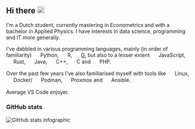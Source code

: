 ## Hi there <img src="https://media.tenor.com/SNL9_xhZl9oAAAAi/waving-hand-joypixels.gif" alt="GIF of waving hand" style="height: 20px">
<!-- This was majorly inspired by https://github.com/PluckyPrecious/ -->

I'm a Dutch student, currently mastering in Econometrics and with a bachelor in Applied Physics.
I have interests in data science, programming and IT more generally.

I've dabbled in various programming languages, mainly (in order of familiarity)
<img src="https://www.svgrepo.com/show/452091/python.svg" style="width: 16px; vertical-align: middle;"> Python,
<img src="https://upload.wikimedia.org/wikipedia/commons/thumb/1/1b/R_logo.svg/724px-R_logo.svg.png" style="width: 16px; vertical-align: middle;"> R,
<img src="https://cdn.worldvectorlogo.com/logos/national-instruments-labview.svg" style="width: 16px; vertical-align: middle;"> [G](https://en.wikipedia.org/wiki/LabVIEW), but also to a lesser extent
<img src="https://upload.wikimedia.org/wikipedia/commons/thumb/9/99/Unofficial_JavaScript_logo_2.svg/512px-Unofficial_JavaScript_logo_2.svg.png?20141107110902" style="width: 16px; vertical-align: middle;"> JavaScript,
<img src="https://upload.wikimedia.org/wikipedia/commons/thumb/0/0f/Original_Ferris.svg/2560px-Original_Ferris.svg.png" style="width: 16px; vertical-align: middle;"> Rust,
<img src="https://www.svgrepo.com/show/184143/java.svg" style="width: 16px; vertical-align: middle;"> Java,
<img src="https://upload.wikimedia.org/wikipedia/commons/thumb/1/18/ISO_C%2B%2B_Logo.svg/1822px-ISO_C%2B%2B_Logo.svg.png" style="width: 16px; vertical-align: middle;"> C++,
<img src="https://upload.wikimedia.org/wikipedia/commons/thumb/1/18/C_Programming_Language.svg/1853px-C_Programming_Language.svg.png" style="width: 16px; vertical-align: middle;"> C and
<img src="https://upload.wikimedia.org/wikipedia/commons/thumb/2/27/PHP-logo.svg/2560px-PHP-logo.svg.png" style="width: 16px; vertical-align: middle;"> PHP.



Over the past few years I've also familiarised myself with tools like
<img src="https://upload.wikimedia.org/wikipedia/commons/3/35/Tux.svg" style="width: 16px; vertical-align: middle;"> Linux,
<img src="https://www.svgrepo.com/show/331370/docker.svg" style="width: 16px; vertical-align: middle;"> Docker/
<img src="https://media.slid.es/uploads/1005350/images/6982390/podman.svg" style="width: 16px; vertical-align: middle;"> Podman,
<img src="https://static-00.iconduck.com/assets.00/proxmox-icon-512x512-wdyg8x2z.png" style="width: 16px; vertical-align: middle;"> Proxmox and
<img src="https://cdn.icon-icons.com/icons2/2389/PNG/512/ansible_logo_icon_145495.png" style="width: 16px; vertical-align: middle;"> Ansible.


Average VS Code enjoyer.

### GitHub stats
![GitHub stats infographic](https://github-readme-stats.vercel.app/api?username=Encephala&count_private=true&include_all_commits=true&show_icons=true&title_color=007bff&text_color=e7e7e7&icon_color=007bff&bg_color=171c28)
